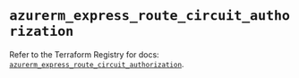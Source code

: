 # `azurerm_express_route_circuit_authorization`

Refer to the Terraform Registry for docs: [`azurerm_express_route_circuit_authorization`](https://registry.terraform.io/providers/hashicorp/azurerm/4.31.0/docs/resources/express_route_circuit_authorization).
